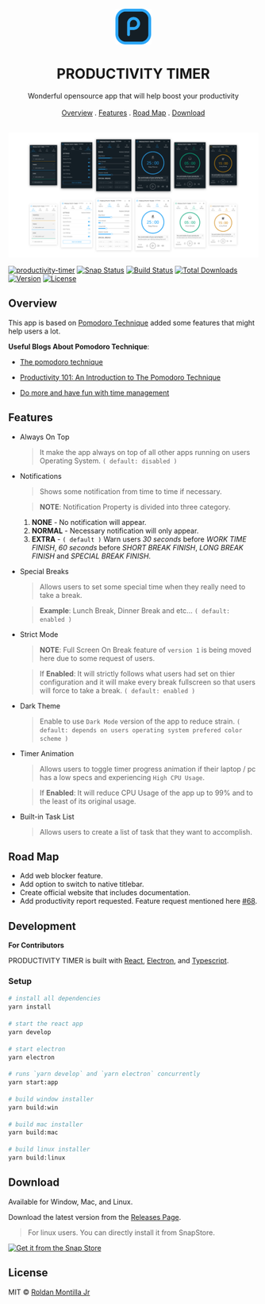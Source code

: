 <p align="center">
  <a href="#">
    <img src="assets/logo.png" alt="Productivity Timer logo" width="72" height="72">
  </a>
</p>

<h1 align="center">PRODUCTIVITY TIMER</h1>

<p align="center">
  Wonderful opensource app that will help boost your productivity
   <br>
  <br>
  <a href="#overview">Overview</a>
  .
  <a href="#features">Features</a>
  .
  <a href="#road-map">Road Map</a>
  .
  <a href="#download">Download</a>
  <br>
  <br>
</p>

![App Preview](/assets/Preview.png)

[![productivity-timer](https://snapcraft.io//productivity-timer/badge.svg)](https://snapcraft.io/productivity-timer)
[![Snap Status](https://build.snapcraft.io/badge/roldanjrCodeArts9711/productivity-timer.svg)](https://build.snapcraft.io/user/roldanjrCodeArts9711/productivity-timer)
[![Build Status](https://travis-ci.com/roldanjrCodeArts9711/productivity-timer.svg?branch=master)](https://travis-ci.com/roldanjrCodeArts9711/productivity-timer)
[![Total Downloads](https://img.shields.io/github/downloads/roldanjrCodeArts9711/productivity-timer/total)](https://github.com/roldanjrCodeArts9711/productivity-timer/releases)
[![Version](https://img.shields.io/github/v/release/roldanjrCodeArts9711/productivity-timer)](https://github.com/roldanjrCodeArts9711/productivity-timer/releases)
[![License](https://img.shields.io/github/license/roldanjrCodeArts9711/productivity-timer)](https://github.com/roldanjrCodeArts9711/productivity-timer/blob/master/LICENSE)

## Overview

This app is based on [Pomodoro Technique](https://en.wikipedia.org/wiki/Pomodoro_Technique) added some features that might help users a lot.

**Useful Blogs About Pomodoro Technique**:

- [The pomodoro technique](https://www.focusboosterapp.com/the-pomodoro-technique)

- [Productivity 101: An Introduction to The Pomodoro Technique](https://lifehacker.com/productivity-101-a-primer-to-the-pomodoro-technique-1598992730)

- [Do more and have fun with time management](https://francescocirillo.com/pages/pomodoro-technique)

## Features

- Always On Top

  > It make the app always on top of all other apps running on users Operating System. `( default: disabled )`

- Notifications

  > Shows some notification from time to time if necessary.

  > **NOTE**: Notification Property is divided into three category.

  1. **NONE** - No notification will appear.
  2. **NORMAL** - Necessary notification will only appear.
  3. **EXTRA** - `( default )` Warn users _30 seconds_ before _WORK TIME FINISH_, _60 seconds_ before _SHORT BREAK FINISH_, _LONG BREAK FINISH_ and _SPECIAL BREAK FINISH_.

- Special Breaks

  > Allows users to set some special time when they really need to take a break.

  > **Example**: Lunch Break, Dinner Break and etc... `( default: enabled )`

- Strict Mode

  > **NOTE**: Full Screen On Break feature of `version 1` is being moved here due to some request of users.

  > If **Enabled**: It will strictly follows what users had set on thier configuration and it will make every break fullscreen so that users will force to take a break. `( default: enabled )`

- Dark Theme

  > Enable to use `Dark Mode` version of the app to reduce strain. `( default: depends on users operating system prefered color scheme )`

- Timer Animation

  > Allows users to toggle timer progress animation if their laptop / pc has a low specs and experiencing `High CPU Usage`.

  > If **Enabled**: It will reduce CPU Usage of the app up to 99% and to the least of its original usage.

- Built-in Task List

  > Allows users to create a list of task that they want to accomplish.

## Road Map

- Add web blocker feature.
- Add option to switch to native titlebar.
- Create official website that includes documentation.
- Add productivity report requested. Feature request mentioned here [#68](https://github.com/roldanjrCodeArts9711/productivity-timer/issues/68).

## Development

**For Contributors**

PRODUCTIVITY TIMER is built with [React](https://reactjs.org/), [Electron](https://www.electronjs.org/), and [Typescript](https://www.typescriptlang.org/).

### Setup

```bash
# install all dependencies
yarn install

# start the react app
yarn develop

# start electron
yarn electron

# runs `yarn develop` and `yarn electron` concurrently
yarn start:app

# build window installer
yarn build:win

# build mac installer
yarn build:mac

# build linux installer
yarn build:linux
```

## Download

Available for Window, Mac, and Linux.

Download the latest version from the [Releases Page](https://github.com/roldanjrCodeArts9711/productivity-timer/releases).

> For linux users. You can directly install it from SnapStore.

[![Get it from the Snap Store](https://snapcraft.io/static/images/badges/en/snap-store-black.svg)](https://snapcraft.io/productivity-timer)


## License

MIT © [Roldan Montilla Jr](https://github.com/roldanjrCodeArts9711)
